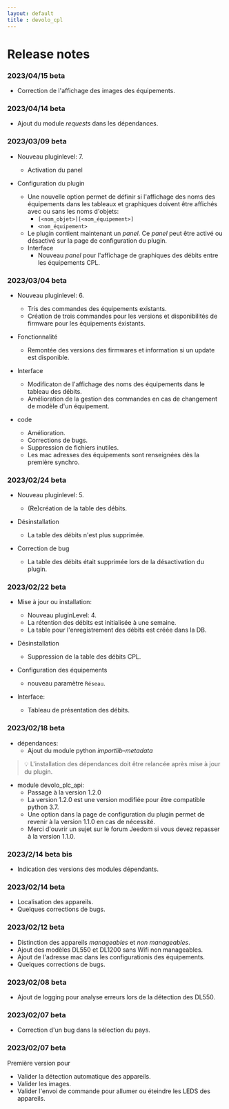 ```yaml
---
layout: default
title : devolo_cpl
---
```


# Release notes

### 2023/04/15 beta
+ Correction de l'affichage des images des équipements.

### 2023/04/14 beta
+ Ajout du module *requests* dans les dépendances.

### 2023/03/09 beta
+ Nouveau pluginlevel: 7.
  + Activation du panel
 
+ Configuration du plugin
  + Une nouvelle option permet de définir si l'affichage des noms des équipements
    dans les tableaux et graphiques doivent être affichés avec ou sans les noms d'objets:
     + `[<nom_objet>][<nom_équipement>]`
     + `<nom_équipement>`
  + Le plugin contient maintenant un *panel*. Ce *panel* peut être activé ou désactivé
    sur la page de configuration du plugin.
  + Interface
    + Nouveau *panel* pour l'affichage de graphiques des débits entre les équipements CPL.

### 2023/03/04 beta
+ Nouveau pluginlevel: 6.
  + Tris des commandes des équipements existants.
  + Création de trois commandes pour les versions et disponibilités de firmware pour
    les équipements éxistants.

+ Fonctionnalité
  + Remontée des versions des firmwares et information si un update est disponible.

+ Interface
  + Modificaton de l'affichage des noms des équipements dans le tableau des débits.
  + Amélioration de la gestion des commandes en cas de changement de modèle d'un
    équipement.

+ code
  + Amélioration.
  + Corrections de bugs.
  + Suppression de fichiers inutiles.
  + Les mac adresses des équipements sont renseignées dès la première synchro.

### 2023/02/24 beta
+ Nouveau pluginlevel: 5.
   + (Re)création de la table des débits.

+ Désinstallation
   + La table des débits n'est plus supprimée.

+ Correction de bug
   + La table des débits était supprimée lors de la désactivation du plugin.

### 2023/02/22 beta

+ Mise à jour ou installation:
   + Nouveau pluginLevel: 4.
   + La rétention des débits est initialisée à une semaine.
   + La table pour l'enregistrement des débits est créée dans la DB.

+ Désinstallation
   + Suppression de la table des débits CPL.

+ Configuration des équipements
   + nouveau paramètre `Réseau`.

+ Interface:
   + Tableau de présentation des débits.

### 2023/02/18 beta

+ dépendances:
   + Ajout du module python *importlib-metadata*
> :bulb: L'installation des dépendances doit être relancée après mise à jour du plugin.

+ module devolo_plc_api:
   + Passage à la version 1.2.0
   + La version 1.2.0 est une version modifiée pour être compatible python 3.7.
   + Une option dans la page de configuration du plugin permet de revenir à la version 1.1.0 en cas de nécessité.
   + Merci d'ouvrir un sujet sur le forum Jeedom si vous devez repasser à la version 1.1.0.

### 2023/2/14 beta bis
+ Indication des versions des modules dépendants.

### 2023/02/14 beta
+ Localisation des appareils.
+ Quelques corrections de bugs.

### 2023/02/12 beta
+ Distinction des appareils *manageables* et *non manageables*.
+ Ajout des modèles DL550 et DL1200 sans Wifi non manageables.
+ Ajout de l'adresse mac dans les configurationis des équipements.
+ Quelques corrections de bugs.

### 2023/02/08 beta
+ Ajout de logging pour analyse erreurs lors de la détection des DL550.

### 2023/02/07 beta
+ Correction d'un bug dans la sélection du pays.

### 2023/02/07 beta
Première version pour
+ Valider la détection automatique des appareils.
+ Valider les images.
+ Valider l'envoi de commande pour allumer ou éteindre les LEDS des appareils.
